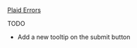 
[Plaid Errors](https://plaid.com/docs/errors/api/#internal_server_error-or-plaid-internal-error)


TODO

- Add a new tooltip on the submit button
